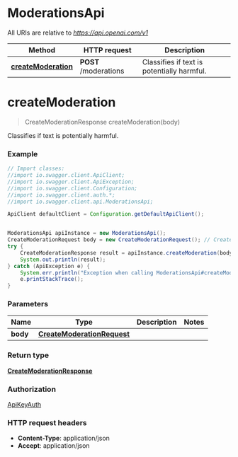 # ModerationsApi

All URIs are relative to *https://api.openai.com/v1*

Method | HTTP request | Description
------------- | ------------- | -------------
[**createModeration**](ModerationsApi.md#createModeration) | **POST** /moderations | Classifies if text is potentially harmful.

<a name="createModeration"></a>
# **createModeration**
> CreateModerationResponse createModeration(body)

Classifies if text is potentially harmful.

### Example
```java
// Import classes:
//import io.swagger.client.ApiClient;
//import io.swagger.client.ApiException;
//import io.swagger.client.Configuration;
//import io.swagger.client.auth.*;
//import io.swagger.client.api.ModerationsApi;

ApiClient defaultClient = Configuration.getDefaultApiClient();


ModerationsApi apiInstance = new ModerationsApi();
CreateModerationRequest body = new CreateModerationRequest(); // CreateModerationRequest | 
try {
    CreateModerationResponse result = apiInstance.createModeration(body);
    System.out.println(result);
} catch (ApiException e) {
    System.err.println("Exception when calling ModerationsApi#createModeration");
    e.printStackTrace();
}
```

### Parameters

Name | Type | Description  | Notes
------------- | ------------- | ------------- | -------------
 **body** | [**CreateModerationRequest**](CreateModerationRequest.md)|  |

### Return type

[**CreateModerationResponse**](CreateModerationResponse.md)

### Authorization

[ApiKeyAuth](../README.md#ApiKeyAuth)

### HTTP request headers

 - **Content-Type**: application/json
 - **Accept**: application/json

